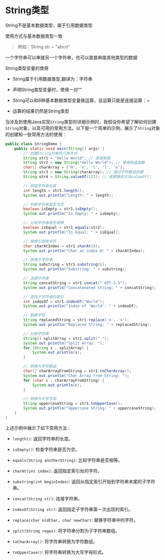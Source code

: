 # String类型

String不是基本数据类型，属于引用数据类型

使用方式与基本数据类型一致

> 例如：String str = "abcd"

一个字符串可以串接另一个字符串，也可以直接串接其他类型的数据

String类型变量的使用

- String属于引用数据类型,翻译为：字符串

- 声明String类型变量时，使用一对""

- String可以和8种基本数据类型变量做运算，且运算只能是连接运算：+

- 运算的结果仍然是String类型

当涉及到使用Java实现`String`类型的详细示例时，我假设你希望了解如何创建`String`对象，以及可用的常用方法。以下是一个简单的示例，展示了`String`对象的创建和一些常用方法的使用：

```java
public class StringDemo {
    public static void main(String[] args) {
        // 创建String对象的几种方式
        String str1 = "Hello World"; // 直接赋值
        String str2 = new String("Hello World"); // 使用构造函数
        char[] charArray = {'H', 'e', 'l', 'l', 'o'};
        String str3 = new String(charArray); // 通过字符数组创建
        String str4 = String.valueOf(123); // 使用静态方法valueOf()

        // 获取字符串长度
        int length = str1.length();
        System.out.println("Length: " + length);

        // 判断字符串是否为空
        boolean isEmpty = str1.isEmpty();
        System.out.println("Is Empty: " + isEmpty);

        // 比较字符串是否相等
        boolean isEqual = str1.equals(str2);
        System.out.println("Is Equal: " + isEqual);

        // 按索引获取字符
        char charAtIndex = str1.charAt(0);
        System.out.println("Char at index 0: " + charAtIndex);

        // 获取子字符串
        String substring = str1.substring(6);
        System.out.println("Substring: " + substring);

        // 连接字符串
        String concatString = str1.concat(" GPT-3.5");
        System.out.println("Concatenated String: " + concatString);

        // 查找子字符串的索引
        int indexOf = str1.indexOf("World");
        System.out.println("Index of 'World': " + indexOf);

        // 替换字符
        String replacedString = str1.replace('o', 'x');
        System.out.println("Replaced String: " + replacedString);

        // 分割字符串
        String[] splitArray = str1.split(" ");
        System.out.println("Split Array: ");
        for (String s : splitArray) {
            System.out.println(s);
        }

        // 转换为字符数组
        char[] charArrayFromString = str1.toCharArray();
        System.out.println("Char Array from String: ");
        for (char c : charArrayFromString) {
            System.out.println(c);
        }

        // 转换为大写字母
        String uppercaseString = str1.toUpperCase();
        System.out.println("Uppercase String: " + uppercaseString);
    }
}
```

上述示例中展示了如下常用方法：

- `length()`: 返回字符串的长度。

- `isEmpty()`: 检查字符串是否为空。

- `equals(String anotherString)`: 比较字符串是否相等。

- `charAt(int index)`: 返回指定索引处的字符。

- `substring(int beginIndex)`: 返回从指定索引开始到字符串末尾的子字符串。

- `concat(String str)`: 连接字符串。

- `indexOf(String str)`: 返回指定子字符串第一次出现的索引。

- `replace(char oldChar, char newChar)`: 替换字符串中的字符。

- `split(String regex)`: 将字符串分割为子字符串数组。

- `toCharArray()`: 将字符串转换为字符数组。

- `toUpperCase()`: 将字符串转换为大写字母形式。
